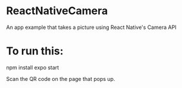 # ReactNativeCamera
An app example that takes a picture using React Native's Camera API

# To run this:
npm install
expo start

Scan the QR code on the page that pops up.
